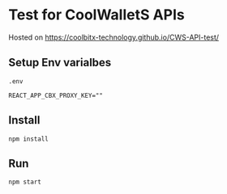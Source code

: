 # Test for CoolWalletS APIs

Hosted on https://coolbitx-technology.github.io/CWS-API-test/

## Setup Env varialbes

`.env`

```shell
REACT_APP_CBX_PROXY_KEY=""
```

## Install

```shell
npm install
```

## Run

```shell
npm start
```
